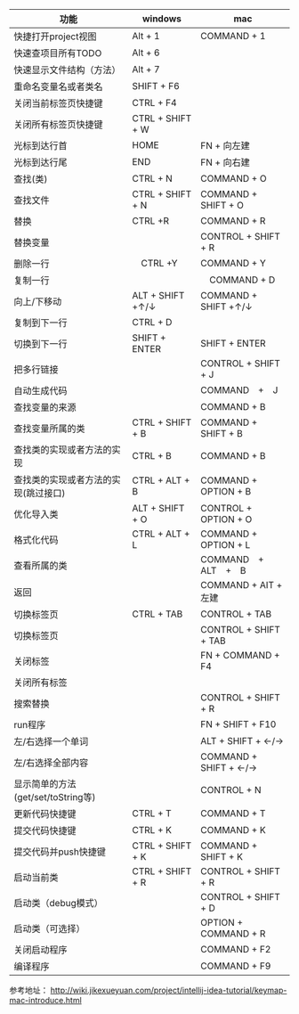 |功能|windows|mac|
|---|---|---
|快捷打开project视图 | Alt + 1 |COMMAND + 1
|快速查项目所有TODO | Alt + 6 |
|快速显示文件结构（方法）| Alt + 7 |
|重命名变量名或者类名 | SHIFT + F6　|
|关闭当前标签页快捷键 | CTRL + F4　|
|关闭所有标签页快捷键 | CTRL + SHIFT + W |
|光标到达行首 | HOME | FN + 向左建
|光标到达行尾 | END | FN + 向右建
|查找(类) | CTRL + N | COMMAND + O
|查找文件 | CTRL + SHIFT + N | COMMAND + SHIFT + O
|替换| CTRL +R | COMMAND + R
|替换变量|| CONTROL + SHIFT + R
|删除一行|　CTRL +Y | COMMAND + Y
|复制一行 ||　COMMAND + D
|向上/下移动| ALT + SHIFT +↑/↓| COMMAND + SHIFT +↑/↓
|复制到下一行 | CTRL + D | 
|切换到下一行 | SHIFT + ENTER | SHIFT + ENTER
|把多行链接 || CONTROL + SHIFT + J
|自动生成代码 || COMMAND　+　J
|查找变量的来源 || COMMAND + B 
|查找变量所属的类|CTRL + SHIFT + B　| COMMAND + SHIFT + B
|查找类的实现或者方法的实现| CTRL + B | COMMAND + B
|查找类的实现或者方法的实现(跳过接口)| CTRL + ALT + B | COMMAND + OPTION + B	
|优化导入类 | ALT + SHIFT + O | CONTROL + OPTION + O
|格式化代码 | CTRL + ALT + L | COMMAND + OPTION + L
|查看所属的类|| COMMAND　+　ALT　+　B
|返回 || COMMAND + AIT + 左建
|切换标签页 | CTRL + TAB | CONTROL + TAB 
|切换标签页 || CONTROL + SHIFT + TAB
|关闭标签 || FN + COMMAND + F4
|关闭所有标签 ||
|搜索替换|| CONTROL + SHIFT + R
|run程序|| FN + SHIFT + F10
|左/右选择一个单词|| ALT + SHIFT + ←/→
|左/右选择全部内容|| COMMAND + SHIFT + ←/→
|显示简单的方法(get/set/toString等)|| CONTROL + N
|更新代码快捷键 | CTRL + T | COMMAND + T
|提交代码快捷键 | CTRL + K | COMMAND + K
|提交代码并push快捷键 | CTRL + SHIFT + K | COMMAND + SHIFT + K
|启动当前类 | CTRL + SHIFT + R | CONTROL + SHIFT + R
|启动类（debug模式） || CONTROL + SHIFT + D
|启动类（可选择） || OPTION + COMMAND + R
|关闭启动程序 || COMMAND + F2
|编译程序 || COMMAND + F9


参考地址：
http://wiki.jikexueyuan.com/project/intellij-idea-tutorial/keymap-mac-introduce.html
